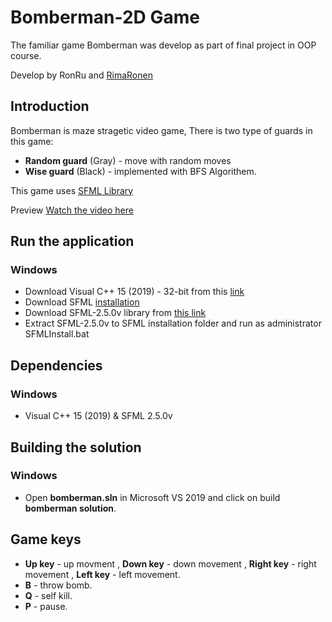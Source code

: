 # Bomberman-2D Game 
The familiar game Bomberman was develop as part of final project in OOP course.

Develop by RonRu and [RimaRonen](https://github.com/rimaronen)

<h2> Introduction </h2>

Bomberman is maze stragetic video game,
There is two type of guards in this game:
* **Random guard** (Gray) - move with random moves
* **Wise guard** (Black) - implemented with BFS Algorithem.


This game uses [SFML Library](https://www.sfml-dev.org/documentation/2.5.0/)


 Preview
[Watch the video here](https://www.youtube.com/watch?v=HmZoExMaqJ0)

<h2> Run the application </h2>

  <h3> Windows </h3>

* Download Visual C++ 15 (2019) - 32-bit from this [link](https://visualstudio.microsoft.com/vs/)
* Download SFML [installation](https://drive.google.com/file/d/1VIpjt30cMSbC01n43IbfgElAK2C6V3R_/view)
* Download SFML-2.5.0v library from [this link](https://www.sfml-dev.org/download/sfml/2.5.0/)
* Extract SFML-2.5.0v to SFML installation folder and run as administrator SFMLInstall.bat



<h2> Dependencies </h2>

<h3> Windows </h3>

* Visual C++ 15 (2019)
& SFML 2.5.0v

<h2> Building the solution </h2>

<h3> Windows </h3>

* Open **bomberman.sln** in Microsoft VS 2019 and click on build **bomberman solution**.

<h2> Game keys </h2>

* **Up key** - up movment , **Down key** - down movement , **Right key** - right movement , **Left key** - left movement.
* **B** - throw bomb.
* **Q** - self kill.
* **P** - pause.

